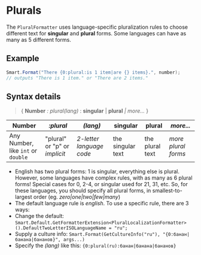 # Plurals

The `PluralFormatter` uses language-specific pluralization rules to choose different text for **singular** and **plural** forms.  Some languages can have as many as 5 different forms.

## Example

```c#
Smart.Format("There {0:plural:is 1 item|are {} items}.", number);
// outputs "There is 1 item." or "There are 2 items."
```

## Syntax details
> { **Number** *: plural(lang)* : **singular** | **plural** *| more...* }

| Number | *:plural* | *(lang)* | singular | plural | *more...* |
|--------|-----------|--------|----------|--------|-----------|
| Any Number, like `int` or `double` | "plural" or "p" or *implicit* | *2-letter language code* | the singular text | the plural text | *more plural forms* |

* English has two plural forms: 1 is singular, everything else is plural.
  However, some languages have complex rules, with as many as 6 plural forms!  Special cases for 0, 2-4, or singular used for 21, 31, etc.
  So, for these languages, you should specify all plural forms, in smallest-to-largest order (eg. *zero|one|two|few|many*)
* The default language rule is *english*.  To use a specific rule, there are 3 ways:
 * Change the default: `Smart.Default.GetFormatterExtension<PluralLocalizationFormatter>().DefaultTwoLetterISOLanguageName = "ru";`
 * Supply a culture info: `Smart.Format(GetCultureInfo("ru"), "{0:банан|банана|бананов}", args...)`
 * Specify the *(lang)* like this: `{0:plural(ru):банан|банана|бананов}`
